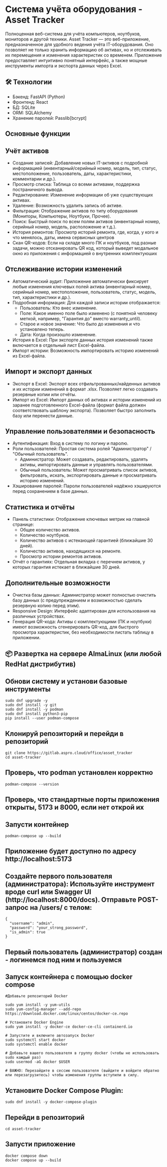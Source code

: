 # Система учёта оборудования - Asset Tracker

Полноценная веб-система для учёта компьютеров, ноутбуков, мониторов и другой техники.
Asset Tracker — это веб-приложение, предназначенное для удобного ведения учёта IT-оборудования. Оно позволяет не только хранить информацию об активах, но и отслеживать их перемещения и изменения характеристик со временем. Приложение предоставляет интуитивно понятный интерфейс, а также мощные инструменты импорта и экспорта данных через Excel.

## 🛠 Технологии
- Бэкенд: FastAPI (Python)
- Фронтенд: React
- БД: SQLite 
- ORM: SQLAlchemy
- Хранение паролей: Passlib[bcrypt]

## Основные функции
## Учёт активов
- Создание записей: Добавление новых IT-активов с подробной информацией (инвентарный/серийный номер, модель, тип, статус, местоположение, пользователь, даты, характеристики, комментарии и др.).
- Просмотр списка: Таблица со всеми активами, поддержка постраничного вывода.
- Редактирование: Изменение информации об уже существующих активах.
- Удаление: Возможность удалить запись об активе.
- Фильтрация: Отображение активов по типу оборудования (Мониторы, Компьютеры, Ноутбуки, Прочее).
- Поиск: Быстрый поиск по всем полям активов (инвентарный номер, серийный номер, модель, расположение и т.д.).
- История ремонтов: Просмотр историй ремонта, где, когда, у кого и что менялось, даты, имена сервисных центров
- Скан QR-кодов: Если на складе много ПК и ноутбуков, под разные задачи, можно отсканировать QR код, который выведет модальное окно из приложения с информацией о внутренних комплектуюших



## Отслеживание истории изменений
- Автоматический аудит: Приложение автоматически фиксирует любые изменения ключевых полей актива (инвентарный номер, серийный номер, местоположение, пользователь, статус, модель, тип, характеристики и др.).
- Подробная информация: Для каждой записи истории отображается:
    - Пользователь: Кто внес изменение.
    - Поле: Какое именно поле было изменено (с понятной человеку меткой, например, "Гарантия до" вместо warranty_until).
    - Старое и новое значение: Что было до изменения и что установлено теперь.
    - Дата: Когда произошло изменение.
- История в Excel: При экспорте данных история изменений также включается в отдельный лист Excel-файла.
- Импорт истории: Возможность импортировать историю изменений из Excel-файла.

## Импорт и экспорт данных
- Экспорт в Excel: Экспорт всех отфильтрованных/найденных активов и их истории изменений в формат .xlsx. Позволяет легко создавать резервные копии или отчёты.
- Импорт из Excel: Импорт данных об активах и истории изменений из заранее подготовленного Excel-файла (формат файла должен соответствовать шаблону экспорта). Позволяет быстро заполнить базу или перенести данные.

## Управление пользователями и безопасность
- Аутентификация: Вход в систему по логину и паролю.
- Роли пользователей: Простая система ролей "Администратор" / "Обычный пользователь".
    - Администратор: Может создавать, редактировать, удалять активы, импортировать данные и управлять пользователями.
    - Обычный пользователь: Может просматривать список активов, фильтровать, искать, экспортировать данные и просматривать историю изменений.
- Хэширование паролей: Пароли пользователей надёжно хэшируются перед сохранением в базе данных.

## Статистика и отчёты
- Панель статистики: Отображение ключевых метрик на главной странице:
    - Общее количество активов.
    - Количество ноутбуков.
    - Количество активов с истекающей гарантией (ближайшие 30 дней).
    - Количество активов, находящихся на ремонте.
    - Просмотр истории ремонтов активов.
- Отчёт о гарантиях: Отдельная вкладка с перечнем активов, у которых гарантия истекает в ближайшие 30 дней.

## Дополнительные возможности
- Очистка базы данных: Администратор может полностью очистить базу данных (с предупреждением и возможностью сделать резервную копию перед этим).
- Responsive Design: Интерфейс адаптирован для использования на различных устройствах.
- Генерация QR-кода: Активы с комплектующими (ПК и ноутбуки) имеют возможность сгенерировать QR-код, для быстрого просмотра характеристик, без необходимости листать таблицу в приложении.

## 📦 Развертка на сервере AlmaLinux (или любой RedHat дистрибутив)

## Обнови систему и установи базовые инструменты

```
sudo dnf upgrade -y
sudo dnf install -y git
sudo dnf install -y podman
sudo dnf install python3-pip
pip install --user podman-compose

```

## Клонируй репозиторий и перейди в репозиторий

```
git clone https://gitlab.aspro.cloud/office/asset_tracker
cd asset-tracker

```

## Проверь, что podman установлен корректно

```
podman-compose --version

```


## Проверь, что стандартные порты приложения открыты, 5173 и 8000, если нет открой их


## Запусти контейнер

```
podman-compose up --build

```

## Приложение будет доступно по адресу http://localhost:5173 

## Создайте первого пользователя (администратора): Используйте инструмент вроде curl или Swagger UI (http://localhost:8000/docs). Отправьте POST-запрос на /users/ с телом:


```
{
  "username": "admin",
  "password": "your_strong_password",
  "is_admin": true
}

```

## Первый пользователь (администратор) создан - логинемся под ним и пользуемся


## Запуск контейнера с помощью docker compose 


```
#Добавьте репозиторий Docker

sudo yum install -y yum-utils
sudo yum-config-manager --add-repo https://download.docker.com/linux/centos/docker-ce.repo

# Установите Docker Engine
sudo yum install -y docker-ce docker-ce-cli containerd.io

# Запустите и включите автозапуск Docker
sudo systemctl start docker
sudo systemctl enable docker

# Добавьте вашего пользователя в группу docker (чтобы не использовать sudo каждый раз)
sudo usermod -aG docker $USER

# ВАЖНО: Перезайдите в сессию пользователя (выйдите и войдите обратно или перезагрузитесь) чтобы изменения группы вступили в силу.

```


## Установите Docker Compose Plugin:

```
sudo dnf install -y docker-compose-plugin

```


## Перейди в репозиторий

```
cd asset-tracker

```


## Запусти приложение

```
docker compose down
docker compose up --build

```
